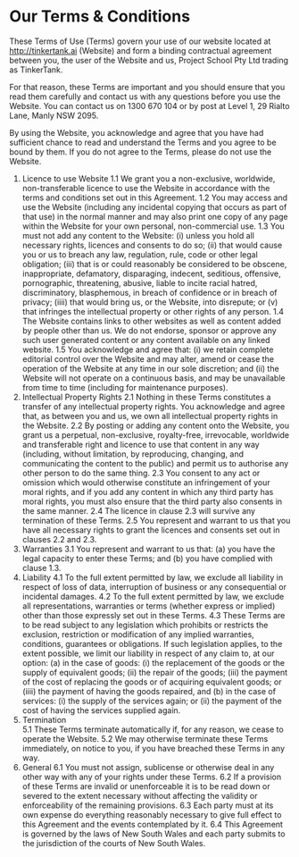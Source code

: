  # Our Terms & Conditions

 These Terms of Use (Terms) govern your use of our website located at http://tinkertank.ai (Website) and form a binding contractual agreement between you, the user of the Website and us, Project School Pty Ltd trading as TinkerTank.

For that reason, these Terms are important and you should ensure that you read them carefully and contact us with any questions before you use the Website. You can contact us on 1300 670 104 or by post at Level 1, 29 Rialto Lane, Manly NSW 2095.

By using the Website, you acknowledge and agree that you have had sufficient chance to read and understand the Terms and you agree to be bound by them. If you do not agree to the Terms, please do not use the Website.

1. Licence to use Website
1.1 We grant you a non-exclusive, worldwide, non-transferable licence to use the Website in accordance with the terms and conditions set out in this Agreement.
1.2 You may access and use the Website (including any incidental copying that occurs as part of that use) in the normal manner and may also print one copy of any page within the Website for your own personal, non-commercial use.
1.3 You must not add any content to the Website:
(i) unless you hold all necessary rights, licences and consents to do so;
(ii) that would cause you or us to breach any law, regulation, rule, code or other legal obligation;
(iii) that is or could reasonably be considered to be obscene, inappropriate, defamatory, disparaging, indecent, seditious, offensive, pornographic, threatening, abusive, liable to incite racial hatred, discriminatory, blasphemous, in breach of confidence or in breach of privacy;
(iiii) that would bring us, or the Website, into disrepute; or
(v) that infringes the intellectual property or other rights of any person.
1.4 The Website contains links to other websites as well as content added by people other than us. We do not endorse, sponsor or approve any such user generated content or any content available on any linked website.
1.5 You acknowledge and agree that:
(i) we retain complete editorial control over the Website and may alter, amend or cease the operation of the Website at any time in our sole discretion; and
(ii) the Website will not operate on a continuous basis, and may be unavailable from time to time (including for maintenance purposes).
2. Intellectual Property Rights
2.1 Nothing in these Terms constitutes a transfer of any intellectual property rights. You acknowledge and agree that, as between you and us, we own all intellectual property rights in the Website.
2.2 By posting or adding any content onto the Website, you grant us a perpetual, non-exclusive, royalty-free, irrevocable, worldwide and transferable right and licence to use that content in any way (including, without limitation, by reproducing, changing, and communicating the content to the public) and permit us to authorise any other person to do the same thing.
2.3 You consent to any act or omission which would otherwise constitute an infringement of your moral rights, and if you add any content in which any third party has moral rights, you must also ensure that the third party also consents in the same manner.
2.4 The licence in clause 2.3 will survive any termination of these Terms.
2.5 You represent and warrant to us that you have all necessary rights to grant the licences and consents set out in clauses 2.2 and 2.3.
3. Warranties
3.1 You represent and warrant to us that:
(a) you have the legal capacity to enter these Terms; and
(b) you have complied with clause 1.3.
4. Liability
4.1 To the full extent permitted by law, we exclude all liability in respect of loss of data, interruption of business or any consequential or incidental damages.
4.2 To the full extent permitted by law, we exclude all representations, warranties or terms (whether express or implied) other than those expressly set out in these Terms.
4.3 These Terms are to be read subject to any legislation which prohibits or restricts the exclusion, restriction or modification of any implied warranties, conditions, guarantees or obligations. If such legislation applies, to the extent possible, we limit our liability in respect of any claim to, at our option:
(a) in the case of goods:
(i) the replacement of the goods or the supply of equivalent goods;
(ii) the repair of the goods;
(iii) the payment of the cost of replacing the goods or of acquiring equivalent goods; or
(iiii) the payment of having the goods repaired, and
(b) in the case of services:
(i) the supply of the services again; or
(ii) the payment of the cost of having the services supplied again.
5. Termination  
5.1 These Terms terminate automatically if, for any reason, we cease to operate the Website.
5.2 We may otherwise terminate these Terms immediately, on notice to you, if you have breached these Terms in any way.
6. General
6.1 You must not assign, sublicense or otherwise deal in any other way with any of your rights under these Terms.
6.2 If a provision of these Terms are invalid or unenforceable it is to be read down or severed to the extent necessary without affecting the validity or enforceability of the remaining provisions.
6.3 Each party must at its own expense do everything reasonably necessary to give full effect to this Agreement and the events contemplated by it.
6.4 This Agreement is governed by the laws of New South Wales and each party submits to the jurisdiction of the courts of New South Wales.
